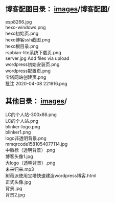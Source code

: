 ## 博客配图目录：  [images](https://github.com/LiuCheng-Space/images)/**博客配图**/

esp8266.jpg  
hexo-windows.png  
hexo初始页.png  
hexo博客ssh截图.png	  
hexo根目录.png  
rspbian-lite系统下载页.png  
server.jpg	Add files via upload  
wordpress初始安装页.png  
wordpress配置页.png  
宝塔网站创建页.png  
批注 2020-04-08 221916.png  

## 其他目录：  [images](https://github.com/LiuCheng-Space/images)/

LC的个人站-300x86.png   
LC的个人站.png   
blinker-logo.png  
blinker1.png  
logo非透明背景.png  
mmqrcode1581054077114.jpg  
中徽标（透明背景）.png  
博客头像1.jpg  
大logo（透明背景）.png  
未来归来.mp3  
树莓派使用宝塔快速建造wordpress博客.html  
正式头像.jpg  
背景.jpg  
背景2.jpg  
